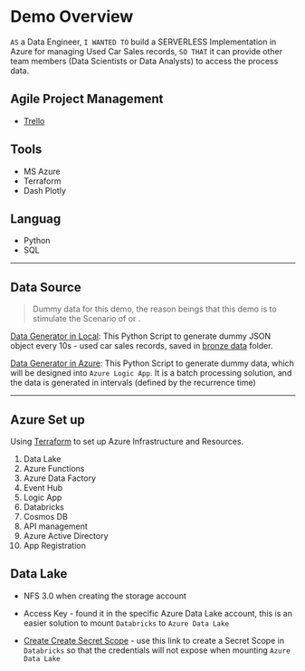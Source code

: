 # Demo Overview
`AS` a Data Engineer, `I WANTED TO` build a SERVERLESS Implementation in Azure for managing Used Car Sales records, `SO THAT` it can provide other team members (Data Scientists or Data Analysts) to access the process data.

## Agile Project Management
* [Trello](https://trello.com/b/UCqOkRNO/de-demo)

## Tools
- MS Azure
- Terraform
- Dash Plotly

## Languag
- Python
- SQL

----

## Data Source
>Dummy data for this demo, the reason beings that this demo is to stimulate the Scenario of <IoT data> or <web scraping>.

[Data Generator in Local](Stream/datagenerator_10s.ipynb): This Python Script to generate dummy JSON object every 10s - used car sales records, saved in [bronze data](Stream/bronze%20data/) folder. 

[Data Generator in Azure](Stream/datagenerator_azure.ipynb): This Python Script to generate dummy data, which will be designed into `Azure Logic App`. It is a batch processing solution, and the data is generated in intervals (defined by the recurrence time)

---
## Azure Set up
Using [Terraform](Terraform) to set up Azure Infrastructure and Resources.
1. Data Lake
2. Azure Functions
3. Azure Data Factory
4. Event Hub
5. Logic App
6. Databricks
7. Cosmos DB
8. API management
9. Azure Active Directory
10. App Registration

## Data Lake 
- NFS 3.0 when creating the storage account

- Access Key - found it in the specific Azure Data Lake account, this is an easier solution to mount `Databricks` to `Azure Data Lake`

- [Create Create Secret Scope](https://adb-6040027147401400.0.azuredatabricks.net/?o=6040027147401400#secrets/createScope) - use this link to create a Secret Scope in `Databricks` so that the credentials will not expose when mounting `Azure Data Lake`